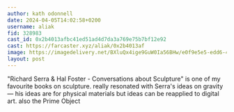 ```yaml
---
author: kath odonnell
date: 2024-04-05T14:02:58+0200
username: aliak
fid: 328983
cast_id: 0x2b4013afbc41ed51ad4d7da3a769e75b7bf12e92
cast: https://farcaster.xyz/aliak/0x2b4013af
image: https://imagedelivery.net/BXluQx4ige9GuW0Ia56BHw/e0f9e5e5-edd6-442b-1579-d9a3ace77a00/original
layout: post
---
```


"Richard Serra & Hal Foster - Conversations about Sculpture" is one of my favourite books on sculpture. really resonated with Serra's ideas on gravity — his ideas are for physical materials but ideas can be reapplied to digital art. also the Prime Object

<img src='https://imagedelivery.net/BXluQx4ige9GuW0Ia56BHw/e0f9e5e5-edd6-442b-1579-d9a3ace77a00/original' alt='' referrerpolicy='no-referrer'/>
